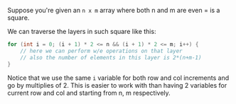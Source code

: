 Suppose you're given an `n x m` array where both n and m are even = is a square.

We can traverse the layers in such square like this:
```cpp
for (int i = 0; (i + 1) * 2 <= n && (i + 1) * 2 <= m; i++) {
	// here we can perform w/e operations on that layer
	// also the number of elements in this layer is 2*(n+m-1)
}
```

Notice that we use the same `i` variable for both row and col increments and go by multiplies of 2. This is easier to work with than having 2 variables for current row and col and starting from n, m respectively.